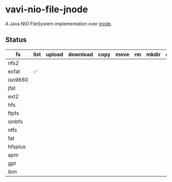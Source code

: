 # vavi-nio-file-jnode

A Java NIO FileSystem implementation over [jnode](https://github.com/jnode/jnode).

## Status

| fs       | list | upload | download | copy | move | rm | mkdir | cache | watch | comment |
|----------|------|--------|----------|------|------|----|-------|-------|-------|---------|
| nfs2     |      |     |        |    |   |  |    |    |       | 
| exfat    | ✅   |     |        |    |   |  |    |    |       | 
| iso9660  |      |     |        |    |   |  |    |    |       | 
| jfat     |    |     |        |    |   |  |    |    |       | 
| ext2     |    |     |        |    |   |  |    |    |       | 
| hfs      |    |     |        |    |   |  |    |    |       | 
| ftpfs    |    |     |        |    |   |  |    |    |       | 
| smbfs    |    |     |        |    |   |  |    |    |       | 
| ntfs     |    |     |        |    |   |  |    |    |       | 
| fat      |    |     |        |    |   |  |    |    |       | 
| hfsplus  |    |     |        |    |   |  |    |    |       | 
| apm      |    |     |        |    |   |  |    |    |       | partition
| gpt      |    |     |        |    |   |  |    |    |       | partition
| ibm      |    |     |        |    |   |  |    |    |       | partition
